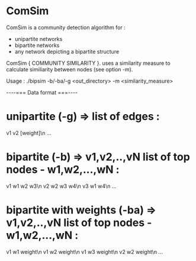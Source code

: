 # ComSim

ComSim is a community detection algorithm for :
- unipartite networks
- bipartite networks
- any network depicting a bipartite structure

ComSim { COMMUNITY SIMILARITY }. uses a similarity measure to calculate similiarity between nodes (see option -m).

Usage :  ./bipsim  -b/-ba/-g <dataset> <out_directory> -m <similarity_measure>

----=== Data format ===----
# unipartite (-g) => list of edges : 
v1 v2 [weight]\n
...
# bipartite (-b) => v1,v2,..,vN list of top nodes - w1,w2,...,wN :
v1 w1 w2 w3\n
v2 w2 w3 w4\n
v3 w1 w4\n
...
# bipartite with weights (-ba) => v1,v2,..,vN list of top nodes - w1,w2,...,wN :
v1 w1 weight\n
v1 w2 weight\n
v1 w3 weight\n
v2 w2 weight\n
...
